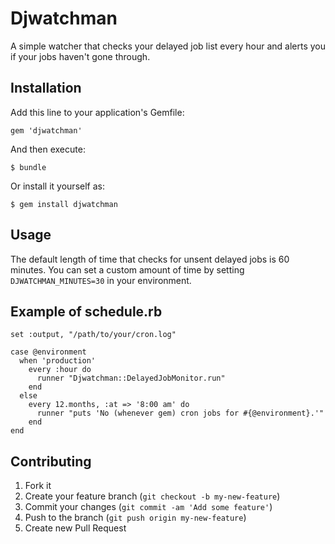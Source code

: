 # Djwatchman

A simple watcher that checks your delayed job list every hour and alerts you if your jobs haven't gone through.

## Installation

Add this line to your application's Gemfile:

    gem 'djwatchman'

And then execute:

    $ bundle

Or install it yourself as:

    $ gem install djwatchman

## Usage

The default length of time that checks for unsent delayed jobs is 60 minutes. You can set a custom amount of time by setting `DJWATCHMAN_MINUTES=30` in your environment.

## Example of schedule.rb


    set :output, "/path/to/your/cron.log"

    case @environment
      when 'production'
        every :hour do
          runner "Djwatchman::DelayedJobMonitor.run"
        end
      else
        every 12.months, :at => '8:00 am' do
          runner "puts 'No (whenever gem) cron jobs for #{@environment}.'"
        end
    end


## Contributing

1. Fork it
2. Create your feature branch (`git checkout -b my-new-feature`)
3. Commit your changes (`git commit -am 'Add some feature'`)
4. Push to the branch (`git push origin my-new-feature`)
5. Create new Pull Request
